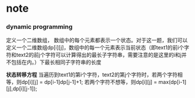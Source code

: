 # note

### dynamic programming

定义一个二维数组， 数组中的每个元素都表示一个状态。对于这一题，我们可以定义一个二维数组dp[i][j]，数组中的每一个元素表示当前状态（即text1的前i个字符和text2的前j个字符可以计算得出的最长子字符串，需要注意的是这里的i和j并不包括在内。）下最长相同子字符串的长度

**状态转移方程**
当遍历到text1的第i个字符，text2的第j个字符时，若两个字符相等，则dp[i][j]  = dp[i-1]dp[j-1]+1;
若两个字符不想等，则dp[i][j]  = max(dp[i-1][j],dp[i][j-1]);

